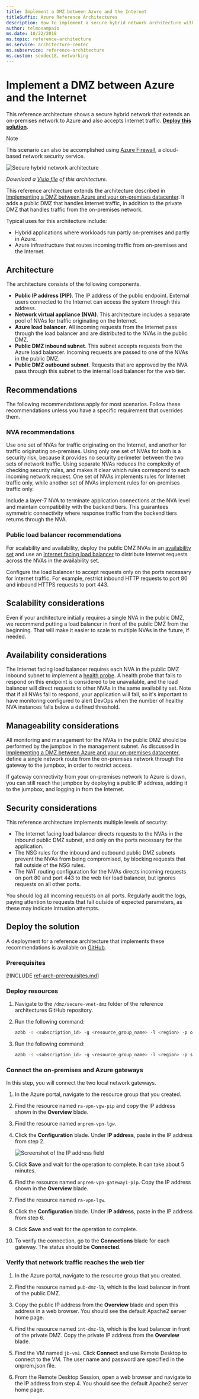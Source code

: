 ```yaml
---
title: Implement a DMZ between Azure and the Internet
titleSuffix: Azure Reference Architectures
description: How to implement a secure hybrid network architecture with Internet access in Azure.
author: telmosampaio
ms.date: 10/22/2018
ms.topic: reference-architecture
ms.service: architecture-center
ms.subservice: reference-architecture
ms.custom: seodec18, networking
---
```


# Implement a DMZ between Azure and the Internet

This reference architecture shows a secure hybrid network that extends an on-premises network to Azure and also accepts Internet traffic. [**Deploy this solution**](#deploy-the-solution).

> [!NOTE]
> This scenario can also be accomplished using [Azure Firewall](/azure/firewall/), a cloud-based network security service.

![Secure hybrid network architecture](./images/dmz-public.png)

*Download a [Visio file][visio-download] of this architecture.*

This reference architecture extends the architecture described in [Implementing a DMZ between Azure and your on-premises datacenter][implementing-a-secure-hybrid-network-architecture]. It adds a public DMZ that handles Internet traffic, in addition to the private DMZ that handles traffic from the on-premises network.

Typical uses for this architecture include:

- Hybrid applications where workloads run partly on-premises and partly in Azure.
- Azure infrastructure that routes incoming traffic from on-premises and the Internet.

## Architecture

The architecture consists of the following components.

- **Public IP address (PIP)**. The IP address of the public endpoint. External users connected to the Internet can access the system through this address.
- **Network virtual appliance (NVA)**. This architecture includes a separate pool of NVAs for traffic originating on the Internet.
- **Azure load balancer**. All incoming requests from the Internet pass through the load balancer and are distributed to the NVAs in the public DMZ.
- **Public DMZ inbound subnet**. This subnet accepts requests from the Azure load balancer. Incoming requests are passed to one of the NVAs in the public DMZ.
- **Public DMZ outbound subnet**. Requests that are approved by the NVA pass through this subnet to the internal load balancer for the web tier.

## Recommendations

The following recommendations apply for most scenarios. Follow these recommendations unless you have a specific requirement that overrides them.

### NVA recommendations

Use one set of NVAs for traffic originating on the Internet, and another for traffic originating on-premises. Using only one set of NVAs for both is a security risk, because it provides no security perimeter between the two sets of network traffic. Using separate NVAs reduces the complexity of checking security rules, and makes it clear which rules correspond to each incoming network request. One set of NVAs implements rules for Internet traffic only, while another set of NVAs implement rules for on-premises traffic only.

Include a layer-7 NVA to terminate application connections at the NVA level and maintain compatibility with the backend tiers. This guarantees symmetric connectivity where response traffic from the backend tiers returns through the NVA.

### Public load balancer recommendations

For scalability and availability, deploy the public DMZ NVAs in an [availability set][availability-set] and use an [Internet facing load balancer][load-balancer] to distribute Internet requests across the NVAs in the availability set.

Configure the load balancer to accept requests only on the ports necessary for Internet traffic. For example, restrict inbound HTTP requests to port 80 and inbound HTTPS requests to port 443.

## Scalability considerations

Even if your architecture initially requires a single NVA in the public DMZ, we recommend putting a load balancer in front of the public DMZ from the beginning. That will make it easier to scale to multiple NVAs in the future, if needed.

## Availability considerations

The Internet facing load balancer requires each NVA in the public DMZ inbound subnet to implement a [health probe][lb-probe]. A health probe that fails to respond on this endpoint is considered to be unavailable, and the load balancer will direct requests to other NVAs in the same availability set. Note that if all NVAs fail to respond, your application will fail, so it's important to have monitoring configured to alert DevOps when the number of healthy NVA instances falls below a defined threshold.

## Manageability considerations

All monitoring and management for the NVAs in the public DMZ should be performed by the jumpbox in the management subnet. As discussed in [Implementing a DMZ between Azure and your on-premises datacenter][implementing-a-secure-hybrid-network-architecture], define a single network route from the on-premises network through the gateway to the jumpbox, in order to restrict access.

If gateway connectivity from your on-premises network to Azure is down, you can still reach the jumpbox by deploying a public IP address, adding it to the jumpbox, and logging in from the Internet.

## Security considerations

This reference architecture implements multiple levels of security:

- The Internet facing load balancer directs requests to the NVAs in the inbound public DMZ subnet, and only on the ports necessary for the application.
- The NSG rules for the inbound and outbound public DMZ subnets prevent the NVAs from being compromised, by blocking requests that fall outside of the NSG rules.
- The NAT routing configuration for the NVAs directs incoming requests on port 80 and port 443 to the web tier load balancer, but ignores requests on all other ports.

You should log all incoming requests on all ports. Regularly audit the logs, paying attention to requests that fall outside of expected parameters, as these may indicate intrusion attempts.

## Deploy the solution

A deployment for a reference architecture that implements these recommendations is available on [GitHub][github-folder].

### Prerequisites

[!INCLUDE [ref-arch-prerequisites.md](../../../includes/ref-arch-prerequisites.md)]

### Deploy resources

1. Navigate to the `/dmz/secure-vnet-dmz` folder of the reference architectures GitHub repository.

1. Run the following command:

    ```bash
    azbb -s <subscription_id> -g <resource_group_name> -l <region> -p onprem.json --deploy
    ```

1. Run the following command:

    ```bash
    azbb -s <subscription_id> -g <resource_group_name> -l <region> -p secure-vnet-dmz.json --deploy
    ```

### Connect the on-premises and Azure gateways

In this step, you will connect the two local network gateways.

1. In the Azure portal, navigate to the resource group that you created.

2. Find the resource named `ra-vpn-vgw-pip` and copy the IP address shown in the **Overview** blade.

3. Find the resource named `onprem-vpn-lgw`.

4. Click the **Configuration** blade. Under **IP address**, paste in the IP address from step 2.

    ![Screenshot of the IP address field](./images/local-net-gw.png)

5. Click **Save** and wait for the operation to complete. It can take about 5 minutes.

6. Find the resource named `onprem-vpn-gateway1-pip`. Copy the IP address shown in the **Overview** blade.

7. Find the resource named `ra-vpn-lgw`.

8. Click the **Configuration** blade. Under **IP address**, paste in the IP address from step 6.

9. Click **Save** and wait for the operation to complete.

10. To verify the connection, go to the **Connections** blade for each gateway. The status should be **Connected**.

### Verify that network traffic reaches the web tier

1. In the Azure portal, navigate to the resource group that you created.

2. Find the resource named `pub-dmz-lb`, which is the load balancer in front of the public DMZ.

3. Copy the public IP address from the **Overview** blade and open this address in a web browser. You should see the default Apache2 server home page.

4. Find the resource named `int-dmz-lb`, which is the load balancer in front of the private DMZ. Copy the private IP address from the **Overview** blade.

5. Find the VM named `jb-vm1`. Click **Connect** and use Remote Desktop to connect to the VM. The user name and password are specified in the onprem.json file.

6. From the Remote Desktop Session, open a web browser and navigate to the IP address from step 4. You should see the default Apache2 server home page.

[availability-set]: /azure/virtual-machines/virtual-machines-windows-manage-availability
[github-folder]: https://github.com/mspnp/reference-architectures/tree/master/dmz/secure-vnet-dmz

[implementing-a-secure-hybrid-network-architecture]: ./secure-vnet-hybrid.md
[iptables]: https://help.ubuntu.com/community/IptablesHowTo
[lb-probe]: /azure/load-balancer/load-balancer-custom-probe-overview
[load-balancer]: /azure/load-balancer/load-balancer-Internet-overview
[network-security-group]: /azure/virtual-network/virtual-networks-nsg

[visio-download]: https://archcenter.blob.core.windows.net/cdn/dmz-reference-architectures.vsdx
